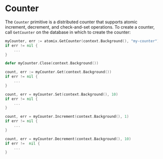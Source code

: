 # Counter

The `Counter` primitive is a distributed counter that supports atomic increment, decrement,
and check-and-set operations. To create a counter, call `GetCounter` on the database in which
to create the counter:

```go
myCounter, err := atomix.GetCounter(context.Background(), "my-counter")
if err != nil {
	...
}

defer myCounter.Close(context.Background())
```

```go
count, err := myCounter.Get(context.Background())
if err != nil {
	...
}
```

```go
count, err = myCounter.Set(context.Background(), 10)
if err != nil {
	...
}
```

```go
count, err = myCounter.Increment(context.Background(), 1)
if err != nil {
	...
}
```

```go
count, err = myCounter.Decrement(context.Background(), 10)
if err !=  nil {
	...
}
```
